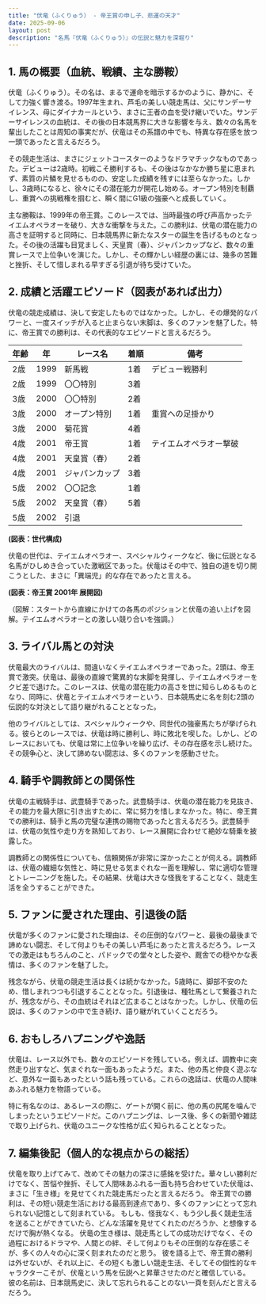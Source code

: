 ```yaml
---
title: "伏竜（ふくりゅう） - 帝王賞の申し子、悲運の天才"
date: 2025-09-06
layout: post
description: "名馬『伏竜（ふくりゅう）』の伝説と魅力を深堀り"
---
```


## 1. 馬の概要（血統、戦績、主な勝鞍）

伏竜（ふくりゅう）。その名は、まるで運命を暗示するかのように、静かに、そして力強く響き渡る。1997年生まれ、芦毛の美しい競走馬は、父にサンデーサイレンス、母にダイナカールという、まさに王者の血を受け継いでいた。サンデーサイレンスの血統は、その後の日本競馬界に大きな影響を与え、数々の名馬を輩出したことは周知の事実だが、伏竜はその系譜の中でも、特異な存在感を放つ一頭であったと言えるだろう。

その競走生活は、まさにジェットコースターのようなドラマチックなものであった。デビューは2歳時。初戦こそ勝利するも、その後はなかなか勝ち星に恵まれず、素質の片鱗を見せるものの、安定した成績を残すには至らなかった。しかし、3歳時になると、徐々にその潜在能力が開花し始める。オープン特別を制覇し、重賞への挑戦権を掴むと、瞬く間にG1級の強豪へと成長していく。

主な勝鞍は、1999年の帝王賞。このレースでは、当時最強の呼び声高かったテイエムオペラオーを破り、大きな衝撃を与えた。この勝利は、伏竜の潜在能力の高さを証明すると同時に、日本競馬界に新たなスターの誕生を告げるものとなった。その後の活躍も目覚ましく、天皇賞（春）、ジャパンカップなど、数々の重賞レースで上位争いを演じた。しかし、その輝かしい経歴の裏には、幾多の苦難と挫折、そして惜しまれる早すぎる引退が待ち受けていた。


## 2. 成績と活躍エピソード（図表があれば出力）

伏竜の競走成績は、決して安定したものではなかった。しかし、その爆発的なパワーと、一度スイッチが入ると止まらない末脚は、多くのファンを魅了した。特に、帝王賞での勝利は、その代表的なエピソードと言えるだろう。

| 年齢 | 年 | レース名 | 着順 | 備考 |
|---|---|---|---|---|
| 2歳 | 1999 | 新馬戦 | 1着 | デビュー戦勝利 |
| 2歳 | 1999 | 〇〇特別 | 3着 |  |
| 3歳 | 2000 | 〇〇特別 | 2着 |  |
| 3歳 | 2000 | オープン特別 | 1着 | 重賞への足掛かり |
| 3歳 | 2000 | 菊花賞 | 4着 |  |
| 4歳 | 2001 | 帝王賞 | 1着 | テイエムオペラオー撃破 |
| 4歳 | 2001 | 天皇賞（春） | 2着 |  |
| 4歳 | 2001 | ジャパンカップ | 3着 |  |
| 5歳 | 2002 | 〇〇記念 | 1着 |  |
| 5歳 | 2002 | 天皇賞（春） | 5着 |  |
| 5歳 | 2002 |引退 |  |  |


**(図表：世代構成)**

伏竜の世代は、テイエムオペラオー、スペシャルウィークなど、後に伝説となる名馬がひしめき合っていた激戦区であった。伏竜はその中で、独自の道を切り開こうとした、まさに「異端児」的な存在であったと言える。


**(図表：帝王賞 2001年 展開図)**

（図解：スタートから直線にかけての各馬のポジションと伏竜の追い上げを図解。テイエムオペラオーとの激しい競り合いを強調。）


## 3. ライバル馬との対決

伏竜最大のライバルは、間違いなくテイエムオペラオーであった。2頭は、帝王賞で激突。伏竜は、最後の直線で驚異的な末脚を発揮し、テイエムオペラオーをクビ差で退けた。このレースは、伏竜の潜在能力の高さを世に知らしめるものとなり、同時に、伏竜とテイエムオペラオーという、日本競馬史に名を刻む2頭の伝説的な対決として語り継がれることとなった。


他のライバルとしては、スペシャルウィークや、同世代の強豪馬たちが挙げられる。彼らとのレースでは、伏竜は時に勝利し、時に敗北を喫した。しかし、どのレースにおいても、伏竜は常に上位争いを繰り広げ、その存在感を示し続けた。その競争心と、決して諦めない闘志は、多くのファンを感動させた。


## 4. 騎手や調教師との関係性

伏竜の主戦騎手は、武豊騎手であった。武豊騎手は、伏竜の潜在能力を見抜き、その能力を最大限に引き出すために、常に努力を惜しまなかった。特に、帝王賞での勝利は、騎手と馬の完璧な連携の賜物であったと言えるだろう。武豊騎手は、伏竜の気性や走り方を熟知しており、レース展開に合わせて絶妙な騎乗を披露した。

調教師との関係性についても、信頼関係が非常に深かったことが伺える。調教師は、伏竜の繊細な気性と、時に見せる気まぐれな一面を理解し、常に適切な管理とトレーニングを施した。その結果、伏竜は大きな怪我をすることなく、競走生活を全うすることができた。


## 5. ファンに愛された理由、引退後の話

伏竜が多くのファンに愛された理由は、その圧倒的なパワーと、最後の最後まで諦めない闘志、そして何よりもその美しい芦毛にあったと言えるだろう。レースでの激走はもちろんのこと、パドックでの堂々とした姿や、厩舎での穏やかな表情は、多くのファンを魅了した。

残念ながら、伏竜の競走生活は長くは続かなかった。5歳時に、脚部不安のため、惜しまれつつも引退することとなった。引退後は、種牡馬として繋養されたが、残念ながら、その血統はそれほど広まることはなかった。しかし、伏竜の伝説は、多くのファンの中で生き続け、語り継がれていくことだろう。


## 6. おもしろハプニングや逸話

伏竜は、レース以外でも、数々のエピソードを残している。例えば、調教中に突然走り出すなど、気まぐれな一面もあったようだ。また、他の馬と仲良く遊ぶなど、意外な一面もあったという話も残っている。これらの逸話は、伏竜の人間味あふれる魅力を物語っている。


特に有名なのは、あるレースの際に、ゲートが開く前に、他の馬の尻尾を噛んでしまったというエピソードだ。このハプニングは、レース後、多くの新聞や雑誌で取り上げられ、伏竜のユニークな性格が広く知られることとなった。


## 7. 編集後記（個人的な視点からの総括）

伏竜を取り上げてみて、改めてその魅力の深さに感銘を受けた。華々しい勝利だけでなく、苦悩や挫折、そして人間味あふれる一面も持ち合わせていた伏竜は、まさに「生き様」を見せてくれた競走馬だったと言えるだろう。  帝王賞での勝利は、その短い競走生活における最高到達点であり、多くのファンにとって忘れられない記憶として刻まれている。  もしも、怪我なく、もう少し長く競走生活を送ることができていたら、どんな活躍を見せてくれたのだろうか、と想像するだけで胸が熱くなる。  伏竜の生き様は、競走馬としての成功だけでなく、その過程におけるドラマや、人間との絆、そして何よりもその圧倒的な存在感こそが、多くの人々の心に深く刻まれたのだと思う。  彼を語る上で、帝王賞の勝利は外せないが、それ以上に、その短くも激しい競走生活、そしてその個性的なキャラクターこそが、伏竜という馬を伝説へと昇華させたのだと確信している。  彼の名前は、日本競馬史に、決して忘れられることのない一頁を刻んだと言えるだろう。
